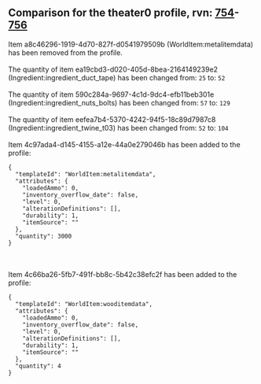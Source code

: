 ## Comparison for the theater0 profile, rvn: [754](https://github.com/PRO100KatYT/FortniteProfileRevisions/tree/main/profiles/theater0/754%20theater0.json)-[756](https://github.com/PRO100KatYT/FortniteProfileRevisions/tree/main/profiles/theater0/756%20theater0.json)

Item a8c46296-1919-4d70-827f-d0541979509b (WorldItem:metalitemdata) has been removed from the profile.
<br><br>
The quantity of item ea19cbd3-d020-405d-8bea-2164149239e2 (Ingredient:ingredient_duct_tape) has been changed from: `25` to: `52`
<br><br>
The quantity of item 590c284a-9697-4c1d-9dc4-efb11beb301e (Ingredient:ingredient_nuts_bolts) has been changed from: `57` to: `129`
<br><br>
The quantity of item eefea7b4-5370-4242-94f5-18c89d7987c8 (Ingredient:ingredient_twine_t03) has been changed from: `52` to: `104`
<br><br>
Item 4c97ada4-d145-4155-a12e-44a0e279046b has been added to the profile:

```
{
  "templateId": "WorldItem:metalitemdata",
  "attributes": {
    "loadedAmmo": 0,
    "inventory_overflow_date": false,
    "level": 0,
    "alterationDefinitions": [],
    "durability": 1,
    "itemSource": ""
  },
  "quantity": 3000
}
```

<br><br>
Item 4c66ba26-5fb7-491f-bb8c-5b42c38efc2f has been added to the profile:

```
{
  "templateId": "WorldItem:wooditemdata",
  "attributes": {
    "loadedAmmo": 0,
    "inventory_overflow_date": false,
    "level": 0,
    "alterationDefinitions": [],
    "durability": 1,
    "itemSource": ""
  },
  "quantity": 4
}
```

<br><br>
